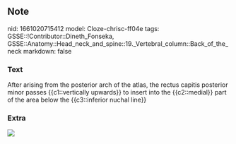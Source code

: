 ## Note
nid: 1661020715412
model: Cloze-chrisc-ff04e
tags: GSSE::!Contributor::Dineth_Fonseka, GSSE::Anatomy::Head_neck_and_spine::19._Vertebral_column::Back_of_the_neck
markdown: false

### Text
<div>
  After arising from the posterior arch of the atlas, the rectus
  capitis posterior minor passes {{c1::vertically upwards}} to
  insert into the {{c2::medial}} part of the area below the
  {{c3::inferior nuchal line}}
</div>

### Extra
<img src="paste-d516d770c142e3e35393ce4d8270fa7492af5fe3.png">
